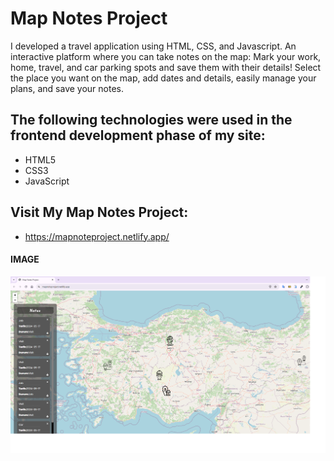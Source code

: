 <h1>Map Notes Project</h1>

I developed a travel application using HTML, CSS, and Javascript. An interactive platform where you can take notes on the map: Mark your work, home, travel, and car parking spots and save them with their details! Select the place you want on the map, add dates and details, easily manage your plans, and save your notes.

<h2> The following technologies were used in the frontend development phase of my site: </h2>

- HTML5
- CSS3
- JavaScript

<h2> Visit My Map Notes Project: </h2>

- https://mapnoteproject.netlify.app/

<h4>IMAGE</h4>

![](images/project-image2.png)


